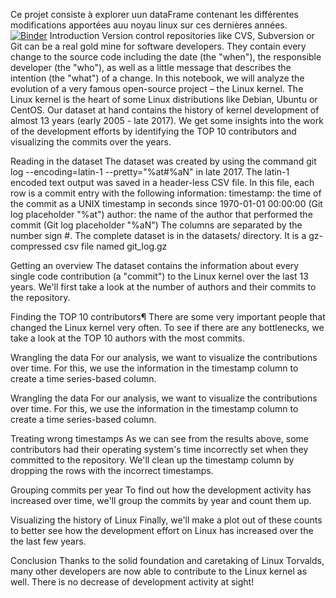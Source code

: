 Ce projet consiste à explorer uun dataFrame contenant les différentes modifications apportées auu noyau linux sur ces dernières années.
[![Binder](https://mybinder.org/badge_logo.svg)](https://mybinder.org/v2/gh/GabiDjibril/Exploring_linux/HEAD)
Introduction
Version control repositories like CVS, Subversion or Git can be a real gold mine for software developers. They contain every change to the source code including the date (the "when"), the responsible developer (the "who"), as well as a little message that describes the intention (the "what") of a change. In this notebook, we will analyze the evolution of a very famous open-source project – the Linux kernel. The Linux kernel is the heart of some Linux distributions like Debian, Ubuntu or CentOS. Our dataset at hand contains the history of kernel development of almost 13 years (early 2005 - late 2017). We get some insights into the work of the development efforts by identifying the TOP 10 contributors and visualizing the commits over the years.

Reading in the dataset The dataset was created by using the command git log --encoding=latin-1 --pretty="%at#%aN" in late 2017. The latin-1 encoded text output was saved in a header-less CSV file. In this file, each row is a commit entry with the following information: timestamp: the time of the commit as a UNIX timestamp in seconds since 1970-01-01 00:00:00 (Git log placeholder "%at") author: the name of the author that performed the commit (Git log placeholder "%aN") The columns are separated by the number sign #. The complete dataset is in the datasets/ directory. It is a gz-compressed csv file named git_log.gz

Getting an overview The dataset contains the information about every single code contribution (a "commit") to the Linux kernel over the last 13 years. We'll first take a look at the number of authors and their commits to the repository.

Finding the TOP 10 contributors¶ There are some very important people that changed the Linux kernel very often. To see if there are any bottlenecks, we take a look at the TOP 10 authors with the most commits.

Wrangling the data For our analysis, we want to visualize the contributions over time. For this, we use the information in the timestamp column to create a time series-based column.

Wrangling the data For our analysis, we want to visualize the contributions over time. For this, we use the information in the timestamp column to create a time series-based column.

Treating wrong timestamps As we can see from the results above, some contributors had their operating system's time incorrectly set when they committed to the repository. We'll clean up the timestamp column by dropping the rows with the incorrect timestamps.

Grouping commits per year To find out how the development activity has increased over time, we'll group the commits by year and count them up.

Visualizing the history of Linux Finally, we'll make a plot out of these counts to better see how the development effort on Linux has increased over the the last few years.

Conclusion 
Thanks to the solid foundation and caretaking of Linux Torvalds, many other developers are now able to contribute to the Linux kernel as well. There is no decrease of development activity at sight!  
